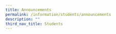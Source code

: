 ```yaml
---
title: Announcements
permalink: /information/students/announcements
description: ""
third_nav_title: Students
---
```

